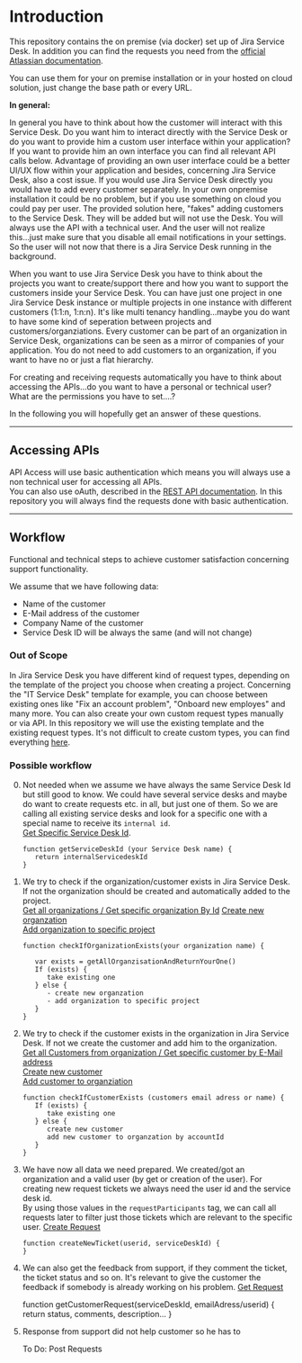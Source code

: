 # Introduction

This repository contains the on premise (via docker) set up of Jira Service Desk. In addition you can find the requests you need from the [official Atlassian documentation](https://developer.atlassian.com/cloud/jira/service-desk/rest/api-group-servicedesk/#api-group-servicedesk). 
  
You can use them for your on premise installation or in your hosted on cloud solution, just change the base path or every URL.   


<b>In general:</b>   

In general you have to think about how the customer will interact with this Service Desk. Do you want him to interact directly with the Service Desk or do you want to provide him a custom user interface within your application? If you want to provide him an own interface you can find all relevant API calls below. Advantage of providing an own user interface could be a better UI/UX flow within your application and besides, concerning Jira Service Desk, also a cost issue. If you would use Jira Service Desk directly you would have to add every customer separately. In your own onpremise installation it could be no problem, but if you use something on cloud you could pay per user. The provided solution here, "fakes" adding customers to the Service Desk. They will be added but will not use the Desk. You will always use the API with a technical user. And the user will not realize this...just make sure that you disable all email notifications in your settings. So the user will not now that there is a Jira Service Desk running in the background.

When you want to use Jira Service Desk you have to think about the projects you want to create/support there and how you want to support the customers inside your Service Desk. You can have just one project in one Jira Service Desk instance or multiple projects in one instance with different customers (1:1:n, 1:n:n). It's like multi tenancy handling...maybe you do want to have some kind of seperation between projects and customers/organziations. Every customer can be part of an organization in Service Desk, organizations can be seen as a mirror of companies of your application. You do not need to add customers to an organization, if you want to have no or just a flat hierarchy.  

For creating and receiving requests automatically you have to think about accessing the APIs...do you want to have a personal or technical user? What are the permissions you have to set....?  

In the following you will hopefully get an answer of these questions.


---


## Accessing APIs

API Access will use basic authentication which means you will always use a non technical user for accessing all APIs.  
You can also use oAuth, described in the [REST API documentation](https://developer.atlassian.com/cloud/jira/service-desk/jira-rest-api-oauth-authentication/). In this repository you will always find the requests done with basic authentication.


---



## Workflow

Functional and technical steps to achieve customer satisfaction concerning support functionality. 

We assume that we have following data: 
 - Name of the customer
 - E-Mail address of the customer
 - Company Name of the customer
 - Service Desk ID will be always the same (and will not change)


### Out of Scope

In Jira Service Desk you have different kind of request types, depending on the template of the project you choose when creating a project. Concerning the "IT Service Desk" template for example, you can choose between existing ones like "Fix an account problem", "Onboard new employes" and many more. You can also create your own custom request types manually or via API. In this repository we will use the existing template and the existing request types. It's not difficult to create custom types, you can find everything [here](https://developer.atlassian.com/cloud/jira/service-desk/rest/api-group-servicedesk/#api-rest-servicedeskapi-servicedesk-servicedeskid-requesttype-post).

### Possible workflow 


0. Not needed when we assume we have always the same  Service Desk Id but still good to know.
   We could have several service desks and maybe do want to create requests etc. in all, but just one of them. So we are calling all existing service desks and look for a specific one with a special name to receive its `internal id`.  
   [Get Specific Service Desk Id](Requests.md/#get-all-services-desks).

   ```
   function getServiceDeskId (your Service Desk name) {
      return internalServicedeskId 
   }
   ```


1. We try to check if the organization/customer exists in Jira Service Desk. If not the organization should be created and automatically added to the project.  
   [Get all organizations / Get specific organization By Id](Requests.md/#get-all-organizations)
   [Create new organzation](Requests.md/#create-organization)  
   [Add organization to specific project](Requests.md/#add-organization-to-project)

   ```
   function checkIfOrganizationExists(your organization name) {

      var exists = getAllOrganzisationAndReturnYourOne()
      If (exists) {
         take existing one
      } else {
         - create new organzation
         - add organization to specific project
      }
   }
   ```

2. We try to check if the customer exists in the organization in Jira Service Desk. If not we create the customer and add him to the organization.   
   [Get all Customers from organization / Get specific customer by E-Mail address](Requests.md/#get-customers-from-organization)    
   [Create new customer](Requests.md/#create-organization)    
   [Add customer to organziation](Requests.md/#add-customer-to-organization)

   ```
   function checkIfCustomerExists (customers email adress or name) {
      If (exists) {
         take existing one
      } else {
         create new customer
         add new customer to organzation by accountId
      }
   }

   ```


3. We have now all data we need prepared. We created/got an organization and a valid user (by get or creation of the user). 
   For creating new request tickets we always need the user id and the service desk id.  
   By using those values in the `requestParticipants` tag, we can call all requests later to filter just those tickets which are relevant to the specific user. 
   [Create Request](Requests.md/#create-request)    

   ```
   function createNewTicket(userid, serviceDeskId) {
   }
   ``` 


5. We can also get the feedback from support, if they comment the ticket, the ticket status and so on. 
   It's relevant to give the customer the feedback if somebody is already working on his problem. 
   [Get Request](Requests.md/#get-customer-request)    


   function getCustomerRequest(serviceDeskId, emailAdress/userid) {
      return status, comments, description...
   }

6. Response from support did not help customer so he has to    

   To Do: Post Requests
